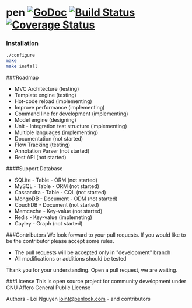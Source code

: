 # pen [![GoDoc](https://img.shields.io/badge/doc-reference-blue.svg)](DOCUMENTATION.md) [![Build Status](https://travis-ci.org/penlook/pengo.svg)](https://travis-ci.org/penlook/pengo) [![Coverage Status](https://coveralls.io/repos/penlook/pengo/badge.svg?branch=master)](https://coveralls.io/r/penlook/pengo?branch=master)

### Installation
```bash
./configure
make
make install
```

###Roadmap

- MVC Architecture (testing)
- Template engine (testing)
- Hot-code reload (implementing)
- Improve performance (implementing)
- Command line for development (implementing)
- Model engine (designing)
- Unit - Integration test structure (implementing)
- Multiple languages (implementing)
- Documentation (not started)
- Flow Tracking (testing)
- Annotation Parser (not started)
- Rest API (not started)

####Support Database

- SQLite	  -   Table      - ORM  (not started)
- MySQL      -   Table      - ORM  (not started)
- Cassandra  -   Table      - CQL  (not started)
- MongoDB    -   Document   - ODM  (not started)
- CouchDB    -   Document          (not started)
- Memcache   -   Key-value         (not started)
- Redis      -   Key-value         (implemeting)
- Cayley     -   Graph             (not started)

###Contributors
We look forward to your pull requests. If you would like to be the contributor please accept some rules.

- The pull requests will be accepted only in "development" branch
- All modifications or additions should be tested

Thank you for your understanding.
Open a pull request, we are waiting.

###License
This is open source project for community development under GNU Affero General Public License

Authors
	- Loi Nguyen <loint@penlook.com>
	- and contributors